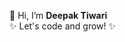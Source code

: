 👋 Hi, I’m <strong>Deepak Tiwari</strong> <br>
✨ Let's code and grow! ✨

<!---
ablydeepak/ablydeepak is a ✨ special ✨ repository because its `README.md` (this file) appears on your GitHub profile.
You can click the Preview link to take a look at your changes.
--->
